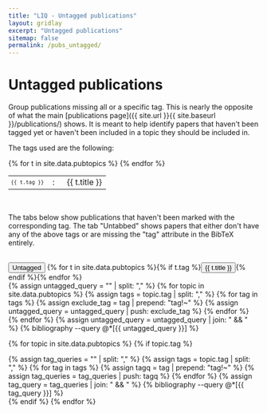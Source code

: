 ```yaml
---
title: "LIQ - Untagged publications"
layout: gridlay
excerpt: "Untagged publications"
sitemap: false
permalink: /pubs_untagged/
---
```




# Untagged publications

Group publications missing all or a specific tag. This is nearly the opposite
of what the main [publications page]({{ site.url }}{{ site.baseurl
}}/publications/) shows. It is meant to help identify papers that haven't
been tagged yet or haven't been included in a topic they should be included
in.

The tags used are the following:

<table>
{% for t in site.data.pubtopics %}
<tr>
  <td style="font-family:'Lucida Console', monospace; font-size:10;">{{ t.tag }}</td>
  <td>&nbsp;:&nbsp;&nbsp;</td>
  <td>{{ t.title }}</td>
</tr>
{% endfor %}
</table><br />

The tabs below show publications that haven't been marked with the
corresponding tag. The tab "Untabbed" shows papers that either don't have any
of the above tags or are missing the "tag" attribute in the BibTeX entirely.

<br>

<script src="{{ site.url }}{{ site.baseurl }}/js/pubgroup.js"></script>

<link rel="stylesheet" href="{{ "/css/pubtabs.css" | prepend: site.baseurl | prepend: site.url }}">

<!-- Tab links -->
<div class="tab">
  <button class="tablinks active" onclick="pubgroup(event, 'all')">Untagged</button>
  {% for t in site.data.pubtopics %}{% if t.tag %}<button class="tablinks" onclick="pubgroup(event, '{{ t.tag }}')">{{ t.title }}</button>{% endif %}{% endfor %}
</div>

<!-- Tab content -->
<div id="all" class="tabcontent">
  {% assign untagged_query = "" | split: "," %}
  {% for topic in site.data.pubtopics %}
    {% assign tags = topic.tag | split: "," %}
    {% for tag in tags %}
      {% assign exclude_tag = tag | prepend: "tag!~" %}
      {% assign untagged_query = untagged_query | push: exclude_tag %}
    {% endfor %}
  {% endfor %}
  {% assign untagged_query = untagged_query | join: " && " %}
  {% bibliography --query @*[{{ untagged_query }}] %}
</div>

{% for topic in site.data.pubtopics %}
{% if topic.tag %}
<div id="{{ topic.tag }}" class="tabcontent">
  {% assign tag_queries = "" | split: "," %}
  {% assign tags = topic.tag | split: "," %}
  {% for tag in tags %}
    {% assign tagq = tag | prepend: "tag!~" %}
    {% assign tag_queries = tag_queries | push: tagq %}
  {% endfor %}
  {% assign tag_query = tag_queries | join: " && " %}
  {% bibliography --query @*[{{ tag_query }}] %}
</div>
{% endif %}
{% endfor %}

<script>document.getElementById("all").style.display = "block";</script>
